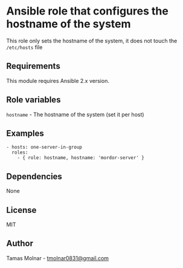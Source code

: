 # Ansible role that configures the hostname of the system

This role only sets the hostname of the system, it does not touch the `/etc/hosts` file

## Requirements

This module requires Ansible 2.x version.

## Role variables

`hostname` - The hostname of the system (set it per host)

## Examples

```
- hosts: one-server-in-group
  roles:
    - { role: hostname, hostname: 'mordor-server' }
```

## Dependencies

None

## License

MIT

## Author

Tamas Molnar - <tmolnar0831@gmail.com>
